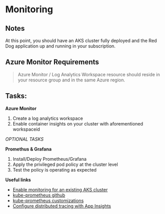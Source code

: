 # Monitoring 

## Notes

At this point, you should have an AKS cluster fully deployed and the Red Dog application up and running in your subscription. 


## Azure Monitor Requirements

> Azure Monitor / Log Analytics Workspace resource should reside in your resource group and in the same Azure region.

## Tasks:

**Azure Monitor**
1. Create a log analytics workspace
2. Enable container insights on your cluster with aforementioned workspaceid

_OPTIONAL TASKS_

**Promethus & Grafana**
1. Install/Deploy Prometheus/Grafana 
2. Apply the privileged pod policy at the cluster level
3. Test the policy is operating as expected

**Useful links**

* [Enable monitoring for an existing AKS cluster](https://docs.microsoft.com/en-us/azure/azure-monitor/containers/container-insights-enable-existing-clusters?tabs=azure-cli)
* [kube-prometheus github](https://github.com/prometheus-operator/kube-prometheus)
* [kube-prometheus customizations](https://github.com/prometheus-operator/kube-prometheus/tree/main/docs/customizations)
* [Configure distributed tracing with App Insights](https://docs.dapr.io/operations/monitoring/tracing/open-telemetry-collector-appinsights/)